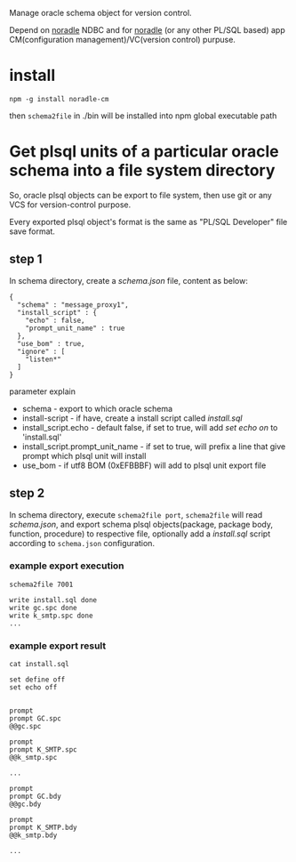   Manage oracle schema object for version control.

  Depend on [noradle](https://github.com/kaven276/noradle) NDBC
and for [noradle](https://github.com/kaven276/noradle)
(or any other PL/SQL based)
app CM(configuration management)/VC(version control) purpuse.

# install

`npm -g install noradle-cm`

then `schema2file` in ./bin will be installed into npm global executable path

# Get plsql units of a particular oracle schema into a file system directory

  So, oracle plsql objects can be export to file system, then use git or any VCS for version-control purpose.

  Every exported plsql object's format is the same as "PL/SQL Developer" file save format.

## step 1
  In schema directory, create a *schema.json* file, content as below:

```
{
  "schema" : "message_proxy1",
  "install_script" : {
    "echo" : false,
    "prompt_unit_name" : true
  },
  "use_bom" : true,
  "ignore" : [
    "listen*"
  ]
}
```

parameter explain

* schema - export to which oracle schema
* install-script - if have, create a install script called *install.sql*
* install_script.echo - default false, if set to true, will add *set echo on* to 'install.sql'
* install_script.prompt_unit_name - if set to true, will prefix a line that give prompt which plsql unit will install
* use_bom - if utf8 BOM (0xEFBBBF) will add to plsql unit export file

## step 2

  In schema directory, execute `schema2file port`, `schema2file` will read *schema.json*,
and export schema plsql objects(package, package body, function, procedure) to respective file,
optionally add a *install.sql* script according to `schema.json` configuration.


### example export execution

```
schema2file 7001

write install.sql done
write gc.spc done
write k_smtp.spc done
...

```

### example export result

```
cat install.sql

set define off
set echo off


prompt
prompt GC.spc
@@gc.spc

prompt
prompt K_SMTP.spc
@@k_smtp.spc

...

prompt
prompt GC.bdy
@@gc.bdy

prompt
prompt K_SMTP.bdy
@@k_smtp.bdy

...

```
